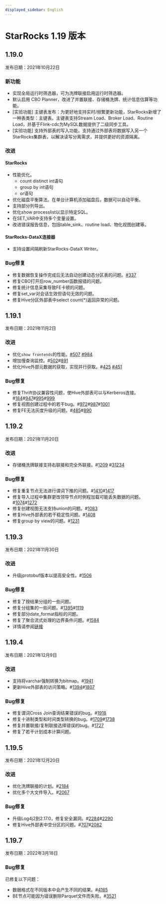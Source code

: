 ```yaml
---
displayed_sidebar: English
---
```


# StarRocks 1.19 版本

## 1.19.0

发布日期：2021年10月22日

### 新功能

* 实现全局运行时筛选器，可为洗牌联接启用运行时筛选器。
* 默认启用 CBO Planner，改进了并置联接、存储桶洗牌、统计信息估算等功能。
* [实验功能] 主键表发布：为更好地支持实时/频繁更新功能，StarRocks新增了一种表类型：主键表。主键表支持Stream Load、Broker Load、Routine Load，并基于Flink-cdc为MySQL数据提供了二级同步工具。
* [实验功能] 支持外部表的写入功能。支持通过外部表将数据写入另一个StarRocks集群表，以解决读写分离需求，并提供更好的资源隔离。

### 改进

#### StarRocks

* 性能优化。
  * count distinct int语句
  * group by int语句
  * or语句
* 优化磁盘平衡算法。在单台计算机添加磁盘后，数据可以自动平衡。
* 支持部分列导出。
* 优化show processlist以显示特定SQL。
* 在SET_VAR中支持多个变量设置。
* 改进错误报告信息，包括table_sink、routine load、物化视图创建等。

#### StarRocks-DataX连接器

* 支持设置间隔刷新StarRocks-DataX Writer。

### Bug修复

* 修复数据恢复操作完成后无法自动创建动态分区表的问题。[#337](https://github.com/StarRocks/starrocks/issues/337)
* 修复CBO打开后row_number函数报错的问题。
* 修复统计信息采集导致FE卡顿的问题。
* 修复set_var对会话生效但语句无效的问题。
* 修复Hive分区外部表中select count(*)返回异常的问题。

## 1.19.1

发布日期：2021年11月2日

### 改进

* 优化`show frontends`的性能。[#507](https://github.com/StarRocks/starrocks/pull/507) [#984](https://github.com/StarRocks/starrocks/pull/984)
* 增加慢查询监控。#[502](https://github.com/StarRocks/starrocks/pull/502)#[891](https://github.com/StarRocks/starrocks/pull/891)
* 优化Hive外部元数据的获取，实现并行获取。#[425](https://github.com/StarRocks/starrocks/pull/425) [#451](https://github.com/StarRocks/starrocks/pull/451)

### Bug修复

* 修复Thrift协议兼容性问题，使Hive外部表可以与Kerberos连接。#[184](https://github.com/StarRocks/starrocks/pull/184)#[947](https://github.com/StarRocks/starrocks/pull/947)#[995](https://github.com/StarRocks/starrocks/pull/995)#[999](https://github.com/StarRocks/starrocks/pull/999)
* 修复视图创建过程中的若干bug。#[972](https://github.com/StarRocks/starrocks/pull/972)#[987](https://github.com/StarRocks/starrocks/pull/987)#[1001](https://github.com/StarRocks/starrocks/pull/1001)
* 修复FE无法灰度升级的问题。#[485](https://github.com/StarRocks/starrocks/pull/485)#[890](https://github.com/StarRocks/starrocks/pull/890)

## 1.19.2

发布日期：2021年11月20日

### 改进

* 存储桶洗牌联接支持右联接和完全外联接。#[1209](https://github.com/StarRocks/starrocks/pull/1209)  #[31234](https://github.com/StarRocks/starrocks/pull/1234)

### Bug修复

* 修复重复节点无法进行谓词下推的问题。#[1410](https://github.com/StarRocks/starrocks/pull/1410)#[1417](https://github.com/StarRocks/starrocks/pull/1417)
* 修复导入过程中集群更改领导节点时例程加载可能丢失数据的问题。#[1074](https://github.com/StarRocks/starrocks/pull/1074)#[1272](https://github.com/StarRocks/starrocks/pull/1272)
* 修复创建视图无法支持union的问题。#[1083](https://github.com/StarRocks/starrocks/pull/1083)
* 修复Hive外部表的若干稳定性问题。#[1408](https://github.com/StarRocks/starrocks/pull/1408)
* 修复group by view的问题。#[1231](https://github.com/StarRocks/starrocks/pull/1231)

## 1.19.3

发布日期：2021年11月30日

### 改进

* 升级jprotobuf版本以提高安全性。#[1506](https://github.com/StarRocks/starrocks/issues/1506)

### Bug修复

* 修复了按结果分组的一些问题。
* 修复分组集的一些问题。#[1395](https://github.com/StarRocks/starrocks/issues/1395)#[1119](https://github.com/StarRocks/starrocks/pull/1119)
* 修复部分date_format指标的问题。
* 修复了聚合流式处理的边界条件问题。#[1584](https://github.com/StarRocks/starrocks/pull/1584)
* 详情请参阅[链接](https://github.com/StarRocks/starrocks/compare/1.19.2...1.19.3)

## 1.19.4

发布日期：2021年12月9日

### 改进

* 支持将varchar强制转换为bitmap。#[1941](https://github.com/StarRocks/starrocks/pull/1941)
* 更新Hive外部表的访问策略。#[1394](https://github.com/StarRocks/starrocks/pull/1394)#[1807](https://github.com/StarRocks/starrocks/pull/1807)

### Bug修复

* 修复谓词Cross Join查询结果错误的bug。#[1918](https://github.com/StarRocks/starrocks/pull/1918)
* 修复十进制类型和时间类型转换的bug。#[1709](https://github.com/StarRocks/starrocks/pull/1709)#[1738](https://github.com/StarRocks/starrocks/pull/1738)
* 修复并置联接/复制联接选择错误的bug。#[1727](https://github.com/StarRocks/starrocks/pull/1727)
* 修复了若干计划成本计算问题。

## 1.19.5

发布日期：2021年12月20日

### 改进

* 优化洗牌联接的计划。#[2184](https://github.com/StarRocks/starrocks/pull/2184)
* 优化多个大文件导入。#[2067](https://github.com/StarRocks/starrocks/pull/2067)

### Bug修复

* 升级Log4j2到2.17.0，修复安全漏洞。#[2284](https://github.com/StarRocks/starrocks/pull/2284)#[2290](https://github.com/StarRocks/starrocks/pull/2290)
* 修复Hive外部表中空分区的问题。#[707](https://github.com/StarRocks/starrocks/pull/707)#[2082](https://github.com/StarRocks/starrocks/pull/2082)

## 1.19.7

发布日期：2022年3月18日

### Bug修复

已修复以下问题：

* 数据格式在不同版本中会产生不同的结果。#[4165](https://github.com/StarRocks/starrocks/pull/4165)
* BE节点可能因为错误删除Parquet文件而失败。#[3521](https://github.com/StarRocks/starrocks/pull/3521)
